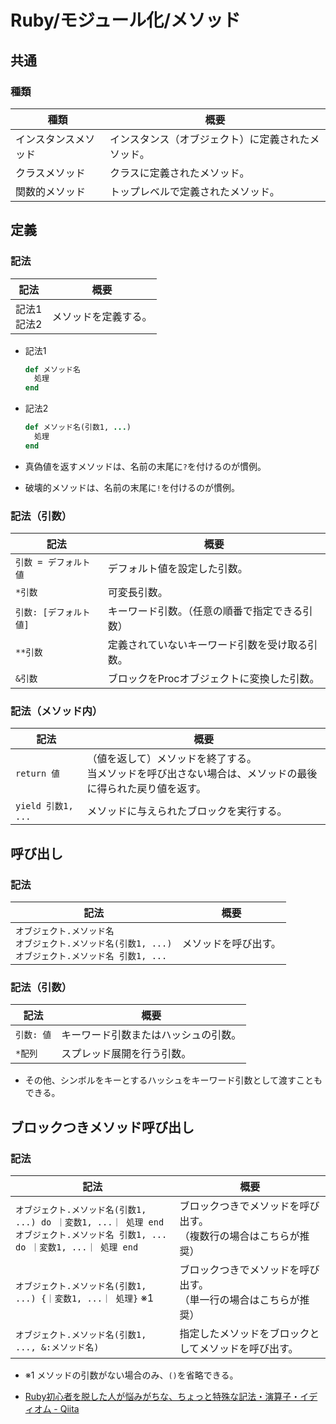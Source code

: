 # Ruby/モジュール化/メソッド

## 共通

### 種類

| 種類                 | 概要                                               |
| -------------------- | -------------------------------------------------- |
| インスタンスメソッド | インスタンス（オブジェクト）に定義されたメソッド。 |
| クラスメソッド       | クラスに定義されたメソッド。                       |
| 関数的メソッド       | トップレベルで定義されたメソッド。                 |

## 定義

### 記法

| 記法             | 概要                 |
| ---------------- | -------------------- |
| 記法1<br />記法2 | メソッドを定義する。 |

- 記法1

  ```ruby
  def メソッド名
    処理
  end
  ```

- 記法2

  ```ruby
  def メソッド名(引数1, ...)
    処理
  end
  ```

- 真偽値を返すメソッドは、名前の末尾に`?`を付けるのが慣例。

- 破壊的メソッドは、名前の末尾に`!`を付けるのが慣例。

### 記法（引数）

| 記法                   | 概要                                           |
| ---------------------- | ---------------------------------------------- |
| `引数 = デフォルト値`  | デフォルト値を設定した引数。                   |
| `*引数`                | 可変長引数。                                   |
| `引数: [デフォルト値]` | キーワード引数。（任意の順番で指定できる引数） |
| `**引数`               | 定義されていないキーワード引数を受け取る引数。 |
| `&引数`                | ブロックをProcオブジェクトに変換した引数。     |

### 記法（メソッド内）

| 記法               | 概要                                                         |
| ------------------ | ------------------------------------------------------------ |
| `return 値`        | （値を返して）メソッドを終了する。<br />当メソッドを呼び出さない場合は、メソッドの最後に得られた戻り値を返す。 |
| `yield 引数1, ...` | メソッドに与えられたブロックを実行する。                     |

## 呼び出し

### 記法

| 記法                                                         | 概要                 |
| ------------------------------------------------------------ | -------------------- |
| `オブジェクト.メソッド名`<br />`オブジェクト.メソッド名(引数1, ...)`<br />`オブジェクト.メソッド名 引数1, ...` | メソッドを呼び出す。 |

### 記法（引数）

| 記法       | 概要                                 |
| ---------- | ------------------------------------ |
| `引数: 値` | キーワード引数またはハッシュの引数。 |
| ``*配列``  | スプレッド展開を行う引数。           |

- その他、シンボルをキーとするハッシュをキーワード引数として渡すこともできる。

## ブロックつきメソッド呼び出し

### 記法

| 記法                                                         | 概要                                                         |
| ------------------------------------------------------------ | ------------------------------------------------------------ |
| `オブジェクト.メソッド名(引数1, ...) do ｜変数1, ...｜ 処理 end`<br />`オブジェクト.メソッド名 引数1, ... do ｜変数1, ...｜ 処理 end` | ブロックつきでメソッドを呼び出す。<br />（複数行の場合はこちらが推奨） |
| `オブジェクト.メソッド名(引数1, ...) {｜変数1, ...｜ 処理}` ※1 | ブロックつきでメソッドを呼び出す。<br />（単一行の場合はこちらが推奨） |
| `オブジェクト.メソッド名(引数1, ..., &:メソッド名)`          | 指定したメソッドをブロックとしてメソッドを呼び出す。         |

- ※1 メソッドの引数がない場合のみ、`()`を省略できる。

- [Ruby初心者を脱した人が悩みがちな、ちょっと特殊な記法・演算子・イディオム - Qiita](https://qiita.com/nashirox/items/0c885edf7d78fd5a83f1)

